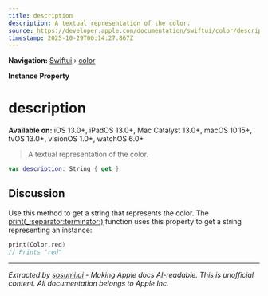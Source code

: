 ```yaml
---
title: description
description: A textual representation of the color.
source: https://developer.apple.com/documentation/swiftui/color/description
timestamp: 2025-10-29T00:14:27.867Z
---
```


**Navigation:** [Swiftui](/documentation/swiftui) › [color](/documentation/swiftui/color)

**Instance Property**

# description

**Available on:** iOS 13.0+, iPadOS 13.0+, Mac Catalyst 13.0+, macOS 10.15+, tvOS 13.0+, visionOS 1.0+, watchOS 6.0+

> A textual representation of the color.

```swift
var description: String { get }
```

## Discussion

Use this method to get a string that represents the color. The [print(_:separator:terminator:)](/documentation/Swift/print(_:separator:terminator:)) function uses this property to get a string representing an instance:

```swift
print(Color.red)
// Prints "red"
```

---

*Extracted by [sosumi.ai](https://sosumi.ai) - Making Apple docs AI-readable.*
*This is unofficial content. All documentation belongs to Apple Inc.*
